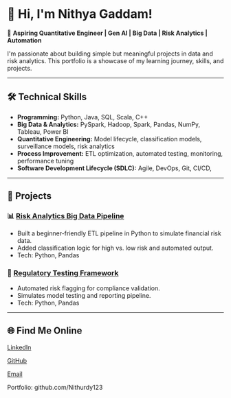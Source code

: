 # 👋 Hi, I'm Nithya Gaddam!

🎯 **Aspiring Quantitative Engineer | Gen AI | Big Data | Risk Analytics | Automation**

I'm passionate about building simple but meaningful projects in data and risk analytics.
This portfolio is a showcase of my learning journey, skills, and projects.

---

## 🛠 Technical Skills

- **Programming:** Python, Java, SQL, Scala, C++  
- **Big Data & Analytics:** PySpark, Hadoop, Spark, Pandas, NumPy, Tableau, Power BI  
- **Quantitative Engineering:** Model lifecycle, classification models, surveillance models, risk analytics  
- **Process Improvement:** ETL optimization, automated testing, monitoring, performance tuning  
- **Software Development Lifecycle (SDLC):** Agile, DevOps, Git, CI/CD,

---

## 🚀 Projects

### 📊 [Risk Analytics Big Data Pipeline](https://github.com/Nithurty123/risk-analytics-bigdata-pipeline)
- Built a beginner-friendly ETL pipeline in Python to simulate financial risk data.
- Added classification logic for high vs. low risk and automated output.
- Tech: Python, Pandas

### 🧪 [Regulatory Testing Framework](https://github.com/Nithurty123/regulatory-testing-framework)
- Automated risk flagging for compliance validation.
- Simulates model testing and reporting pipeline.
- Tech: Python, Pandas

---

## 🌐 Find Me Online
[LinkedIn](https://www.linkedin.com/in/nithya-gaddamm-aa8941189)

[GitHub](https://github.com/Nithurdy123)  

[Email](mailto:gaddamnithyareddy@gmail.com)

Portfolio: github.com/Nithurdy123

<!--
**Nithurdy123/Nithurdy123** is a ✨ _special_ ✨ repository because its `README.md` (this file) appears on your GitHub profile.

Here are some ideas to get you started:

- 🔭 I’m currently working on ...
- 🌱 I’m currently learning ...
- 👯 I’m looking to collaborate on ...
- 🤔 I’m looking for help with ...
- 💬 Ask me about ...
- 📫 How to reach me: ...
- 😄 Pronouns: ...
- ⚡ Fun fact: ...
-->
